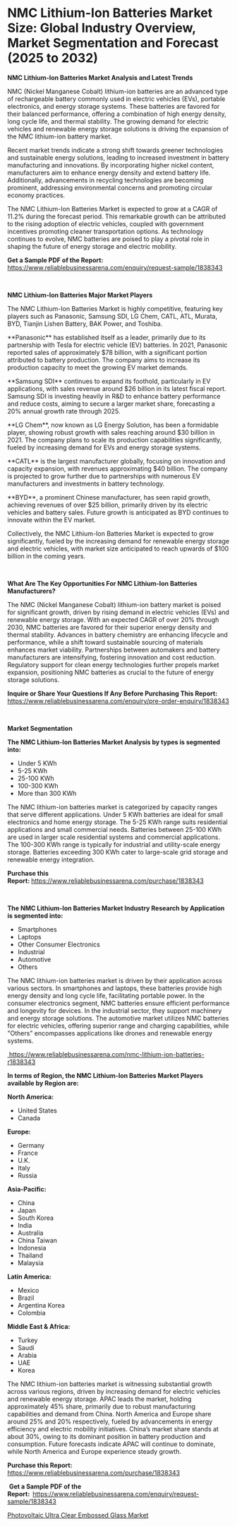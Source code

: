 <p><h1>NMC Lithium-Ion Batteries Market Size: Global Industry Overview, Market Segmentation and Forecast (2025 to 2032)</h1></p><p><strong>NMC Lithium-Ion Batteries Market Analysis and Latest Trends</strong></p>
<p><p>NMC (Nickel Manganese Cobalt) lithium-ion batteries are an advanced type of rechargeable battery commonly used in electric vehicles (EVs), portable electronics, and energy storage systems. These batteries are favored for their balanced performance, offering a combination of high energy density, long cycle life, and thermal stability. The growing demand for electric vehicles and renewable energy storage solutions is driving the expansion of the NMC lithium-ion battery market.</p><p>Recent market trends indicate a strong shift towards greener technologies and sustainable energy solutions, leading to increased investment in battery manufacturing and innovations. By incorporating higher nickel content, manufacturers aim to enhance energy density and extend battery life. Additionally, advancements in recycling technologies are becoming prominent, addressing environmental concerns and promoting circular economy practices.</p><p>The NMC Lithium-Ion Batteries Market is expected to grow at a CAGR of 11.2% during the forecast period. This remarkable growth can be attributed to the rising adoption of electric vehicles, coupled with government incentives promoting cleaner transportation options. As technology continues to evolve, NMC batteries are poised to play a pivotal role in shaping the future of energy storage and electric mobility.</p></p>
<p><strong>Get a Sample PDF of the Report:&nbsp;</strong> <a href="https://www.reliablebusinessarena.com/enquiry/request-sample/1838343?utm_campaign=2515&utm_medium=2&utm_source=Github&utm_content=ia&utm_term=07042025&utm_id=nmc-lithium-ion-batteries">https://www.reliablebusinessarena.com/enquiry/request-sample/1838343</a></p>
<p>&nbsp;</p>
<p><strong>NMC Lithium-Ion Batteries Major Market Players</strong></p>
<p><p>The NMC Lithium-Ion Batteries Market is highly competitive, featuring key players such as Panasonic, Samsung SDI, LG Chem, CATL, ATL, Murata, BYD, Tianjin Lishen Battery, BAK Power, and Toshiba. </p><p>**Panasonic** has established itself as a leader, primarily due to its partnership with Tesla for electric vehicle (EV) batteries. In 2021, Panasonic reported sales of approximately $78 billion, with a significant portion attributed to battery production. The company aims to increase its production capacity to meet the growing EV market demands.</p><p>**Samsung SDI** continues to expand its foothold, particularly in EV applications, with sales revenue around $26 billion in its latest fiscal report. Samsung SDI is investing heavily in R&D to enhance battery performance and reduce costs, aiming to secure a larger market share, forecasting a 20% annual growth rate through 2025.</p><p>**LG Chem**, now known as LG Energy Solution, has been a formidable player, showing robust growth with sales reaching around $30 billion in 2021. The company plans to scale its production capabilities significantly, fueled by increasing demand for EVs and energy storage systems.</p><p>**CATL** is the largest manufacturer globally, focusing on innovation and capacity expansion, with revenues approximating $40 billion. The company is projected to grow further due to partnerships with numerous EV manufacturers and investments in battery technology.</p><p>**BYD**, a prominent Chinese manufacturer, has seen rapid growth, achieving revenues of over $25 billion, primarily driven by its electric vehicles and battery sales. Future growth is anticipated as BYD continues to innovate within the EV market.</p><p>Collectively, the NMC Lithium-Ion Batteries Market is expected to grow significantly, fueled by the increasing demand for renewable energy storage and electric vehicles, with market size anticipated to reach upwards of $100 billion in the coming years.</p></p>
<p>&nbsp;</p>
<p><strong>What Are The Key Opportunities For NMC Lithium-Ion Batteries Manufacturers?</strong></p>
<p><p>The NMC (Nickel Manganese Cobalt) lithium-ion battery market is poised for significant growth, driven by rising demand in electric vehicles (EVs) and renewable energy storage. With an expected CAGR of over 20% through 2030, NMC batteries are favored for their superior energy density and thermal stability. Advances in battery chemistry are enhancing lifecycle and performance, while a shift toward sustainable sourcing of materials enhances market viability. Partnerships between automakers and battery manufacturers are intensifying, fostering innovation and cost reduction. Regulatory support for clean energy technologies further propels market expansion, positioning NMC batteries as crucial to the future of energy storage solutions.</p></p>
<p><strong>Inquire or Share Your Questions If Any Before Purchasing This Report:</strong> <a href="https://www.reliablebusinessarena.com/enquiry/pre-order-enquiry/1838343?utm_campaign=2515&utm_medium=2&utm_source=Github&utm_content=ia&utm_term=07042025&utm_id=nmc-lithium-ion-batteries">https://www.reliablebusinessarena.com/enquiry/pre-order-enquiry/1838343</a></p>
<p>&nbsp;</p>
<p><strong>Market Segmentation</strong></p>
<p><strong>The NMC Lithium-Ion Batteries Market Analysis by types is segmented into:</strong></p>
<p><ul><li>Under 5 KWh</li><li>5-25 KWh</li><li>25-100 KWh</li><li>100-300 KWh</li><li>More than 300 KWh</li></ul></p>
<p><p>The NMC lithium-ion batteries market is categorized by capacity ranges that serve different applications. Under 5 KWh batteries are ideal for small electronics and home energy storage. The 5-25 KWh range suits residential applications and small commercial needs. Batteries between 25-100 KWh are used in larger scale residential systems and commercial applications. The 100-300 KWh range is typically for industrial and utility-scale energy storage. Batteries exceeding 300 KWh cater to large-scale grid storage and renewable energy integration.</p></p>
<p><strong>Purchase this Report:&nbsp;</strong><a href="https://www.reliablebusinessarena.com/purchase/1838343?utm_campaign=2515&utm_medium=2&utm_source=Github&utm_content=ia&utm_term=07042025&utm_id=nmc-lithium-ion-batteries">https://www.reliablebusinessarena.com/purchase/1838343</a></p>
<p>&nbsp;</p>
<p><strong>The NMC Lithium-Ion Batteries Market Industry Research by Application is segmented into:</strong></p>
<p><ul><li>Smartphones</li><li>Laptops</li><li>Other Consumer Electronics</li><li>Industrial</li><li>Automotive</li><li>Others</li></ul></p>
<p><p>The NMC lithium-ion batteries market is driven by their application across various sectors. In smartphones and laptops, these batteries provide high energy density and long cycle life, facilitating portable power. In the consumer electronics segment, NMC batteries ensure efficient performance and longevity for devices. In the industrial sector, they support machinery and energy storage solutions. The automotive market utilizes NMC batteries for electric vehicles, offering superior range and charging capabilities, while "Others" encompasses applications like drones and renewable energy systems.</p></p>
<p><a href="https://www.reliablebusinessarena.com/nmc-lithium-ion-batteries-r1838343?utm_campaign=2515&utm_medium=2&utm_source=Github&utm_content=ia&utm_term=07042025&utm_id=nmc-lithium-ion-batteries">&nbsp;https://www.reliablebusinessarena.com/nmc-lithium-ion-batteries-r1838343</a></p>
<p><strong>In terms of Region, the NMC Lithium-Ion Batteries Market Players available by Region are:</strong></p>
<p>
    <p> <strong> North America: </strong>
        <ul>
            <li>United States</li>
            <li>Canada</li>
        </ul>
        </p> 
    <p> <strong> Europe: </strong>
        <ul>
            <li>Germany</li>
            <li>France</li>
            <li>U.K.</li>
            <li>Italy</li>
            <li>Russia</li>
        </ul>
        </p> 
    <p> <strong> Asia-Pacific: </strong>
        <ul>
            <li>China</li>
            <li>Japan</li>
            <li>South Korea</li>
            <li>India</li>
            <li>Australia</li>
            <li>China Taiwan</li>
            <li>Indonesia</li>
            <li>Thailand</li>
            <li>Malaysia</li>
        </ul>
        </p> 
    <p> <strong> Latin America: </strong>
        <ul>
            <li>Mexico</li>
            <li>Brazil</li>
            <li>Argentina Korea</li>
            <li>Colombia</li>
        </ul>
        </p> 
    <p> <strong> Middle East & Africa: </strong>
        <ul>
            <li>Turkey</li>
            <li>Saudi</li>
            <li>Arabia</li>
            <li>UAE</li>
            <li>Korea</li>
        </ul>
    </p>
    </p>
<p><p>The NMC lithium-ion batteries market is witnessing substantial growth across various regions, driven by increasing demand for electric vehicles and renewable energy storage. APAC leads the market, holding approximately 45% share, primarily due to robust manufacturing capabilities and demand from China. North America and Europe share around 25% and 20% respectively, fueled by advancements in energy efficiency and electric mobility initiatives. China’s market share stands at about 30%, owing to its dominant position in battery production and consumption. Future forecasts indicate APAC will continue to dominate, while North America and Europe experience steady growth.</p></p>
<p><strong>Purchase this Report: </strong><a href="https://www.reliablebusinessarena.com/purchase/1838343?utm_campaign=2515&utm_medium=2&utm_source=Github&utm_content=ia&utm_term=07042025&utm_id=nmc-lithium-ion-batteries">https://www.reliablebusinessarena.com/purchase/1838343</a></p>
<p>&nbsp;<strong>Get a Sample PDF of the Report:&nbsp;&nbsp;</strong><a href="https://www.reliablebusinessarena.com/enquiry/request-sample/1838343?utm_campaign=2515&utm_medium=2&utm_source=Github&utm_content=ia&utm_term=07042025&utm_id=nmc-lithium-ion-batteries">https://www.reliablebusinessarena.com/enquiry/request-sample/1838343</a></p>
<p><strong></strong></p>
<p><p><a href="https://github.com/barnickclara79/Market-Research-Report-List-1/blob/main/photovoltaic-ultra-clear-embossed-glass-market.md?utm_campaign=2515&utm_medium=2&utm_source=Github&utm_content=ia&utm_term=07042025&utm_id=nmc-lithium-ion-batteries">Photovoltaic Ultra Clear Embossed Glass Market</a></p></p>